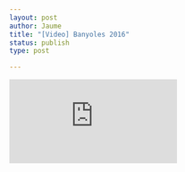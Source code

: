 ```yaml
---
layout: post
author: Jaume
title: "[Video] Banyoles 2016"
status: publish
type: post

---
```

<iframe src="http://player.vimeo.com/video/178496277?title=0&amp;byline=0&amp;color=679AF1&amp;portrait=0" frameborder="0"></iframe>
